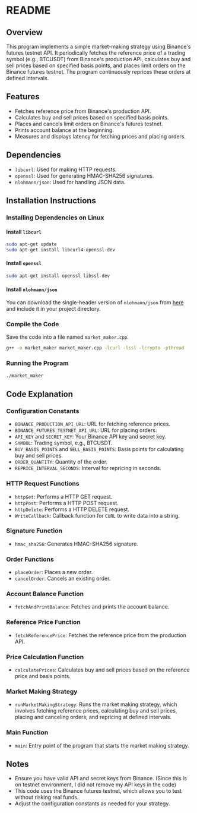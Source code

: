 
# README

## Overview

This program implements a simple market-making strategy using Binance's futures testnet API. It periodically fetches the reference price of a trading symbol (e.g., BTCUSDT) from Binance's production API, calculates buy and sell prices based on specified basis points, and places limit orders on the Binance futures testnet. The program continuously reprices these orders at defined intervals.

## Features

- Fetches reference price from Binance's production API.
- Calculates buy and sell prices based on specified basis points.
- Places and cancels limit orders on Binance's futures testnet.
- Prints account balance at the beginning.
- Measures and displays latency for fetching prices and placing orders.

## Dependencies

- `libcurl`: Used for making HTTP requests.
- `openssl`: Used for generating HMAC-SHA256 signatures.
- `nlohmann/json`: Used for handling JSON data.

## Installation Instructions

### Installing Dependencies on Linux

#### Install `libcurl`
```bash
sudo apt-get update
sudo apt-get install libcurl4-openssl-dev
```

#### Install `openssl`
```bash
sudo apt-get install openssl libssl-dev
```

#### Install `nlohmann/json`
You can download the single-header version of `nlohmann/json` from [here](https://github.com/nlohmann/json/releases/latest) and include it in your project directory.

### Compile the Code

Save the code into a file named `market_maker.cpp`.

```bash
g++ -o market_maker market_maker.cpp -lcurl -lssl -lcrypto -pthread
```

### Running the Program

```bash
./market_maker
```

## Code Explanation

### Configuration Constants

- `BINANCE_PRODUCTION_API_URL`: URL for fetching reference prices.
- `BINANCE_FUTURES_TESTNET_API_URL`: URL for placing orders.
- `API_KEY` and `SECRET_KEY`: Your Binance API key and secret key.
- `SYMBOL`: Trading symbol, e.g., BTCUSDT.
- `BUY_BASIS_POINTS` and `SELL_BASIS_POINTS`: Basis points for calculating buy and sell prices.
- `ORDER_QUANTITY`: Quantity of the order.
- `REPRICE_INTERVAL_SECONDS`: Interval for repricing in seconds.

### HTTP Request Functions

- `httpGet`: Performs a HTTP GET request.
- `httpPost`: Performs a HTTP POST request.
- `httpDelete`: Performs a HTTP DELETE request.
- `WriteCallback`: Callback function for `CURL` to write data into a string.

### Signature Function

- `hmac_sha256`: Generates HMAC-SHA256 signature.

### Order Functions

- `placeOrder`: Places a new order.
- `cancelOrder`: Cancels an existing order.

### Account Balance Function

- `fetchAndPrintBalance`: Fetches and prints the account balance.

### Reference Price Function

- `fetchReferencePrice`: Fetches the reference price from the production API.

### Price Calculation Function

- `calculatePrices`: Calculates buy and sell prices based on the reference price and basis points.

### Market Making Strategy

- `runMarketMakingStrategy`: Runs the market making strategy, which involves fetching reference prices, calculating buy and sell prices, placing and canceling orders, and repricing at defined intervals.

### Main Function

- `main`: Entry point of the program that starts the market making strategy.

## Notes

- Ensure you have valid API and secret keys from Binance. (Since this is on testnet environment, I did not remove my API keys in the code)
- This code uses the Binance futures testnet, which allows you to test without risking real funds.
- Adjust the configuration constants as needed for your strategy.


